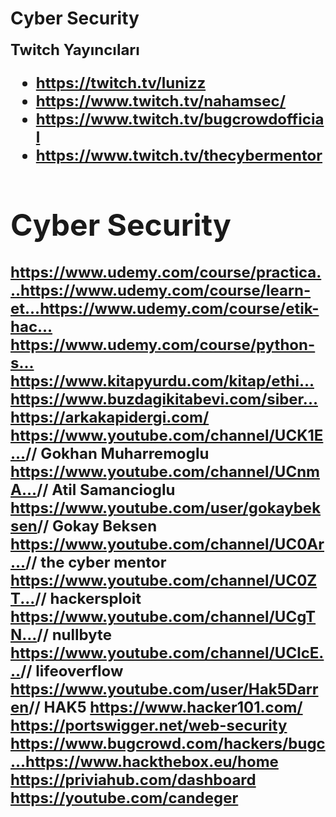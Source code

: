 # Cyber Security

<B><font size=5> Twitch Yayıncıları
- https://twitch.tv/lunizz
- https://www.twitch.tv/nahamsec/
- https://www.twitch.tv/bugcrowdofficial
- https://www.twitch.tv/thecybermentor

# Cyber Security



https://www.udemy.com/course/practica...​
https://www.udemy.com/course/learn-et...​
https://www.udemy.com/course/etik-hac...​
https://www.udemy.com/course/python-s...​
https://www.kitapyurdu.com/kitap/ethi...​
https://www.buzdagikitabevi.com/siber...​
https://arkakapidergi.com/​
https://www.youtube.com/channel/UCK1E...​  // Gokhan Muharremoglu
https://www.youtube.com/channel/UCnmA...​ // Atil Samancioglu
https://www.youtube.com/user/gokaybeksen​ // Gokay Beksen
https://www.youtube.com/channel/UC0Ar...​ // the cyber mentor
https://www.youtube.com/channel/UC0ZT...​ // hackersploit
https://www.youtube.com/channel/UCgTN...​ // nullbyte
https://www.youtube.com/channel/UClcE...​ // lifeoverflow
https://www.youtube.com/user/Hak5Darren​ // HAK5
https://www.hacker101.com/​
https://portswigger.net/web-security
https://www.bugcrowd.com/hackers/bugc...​
https://www.hackthebox.eu/home​
https://priviahub.com/dashboard​
https://youtube.com/candeger
